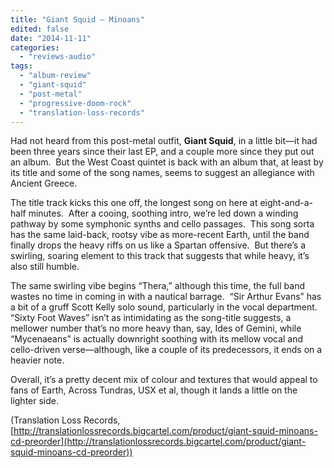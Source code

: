 ```yaml
---
title: "Giant Squid – Minoans"
edited: false
date: "2014-11-11"
categories:
  - "reviews-audio"
tags:
  - "album-review"
  - "giant-squid"
  - "post-metal"
  - "progressive-doom-rock"
  - "translation-loss-records"
---
```


Had not heard from this post-metal outfit, **Giant Squid**, in a little bit—it had been three years since their last EP, and a couple more since they put out an album.  But the West Coast quintet is back with an album that, at least by its title and some of the song names, seems to suggest an allegiance with Ancient Greece.

The title track kicks this one off, the longest song on here at eight-and-a-half minutes.  After a cooing, soothing intro, we’re led down a winding pathway by some symphonic synths and cello passages.  This song sorta has the same laid-back, rootsy vibe as more-recent Earth, until the band finally drops the heavy riffs on us like a Spartan offensive.  But there’s a swirling, soaring element to this track that suggests that while heavy, it’s also still humble.

The same swirling vibe begins “Thera,” although this time, the full band wastes no time in coming in with a nautical barrage.  “Sir Arthur Evans” has a bit of a gruff Scott Kelly solo sound, particularly in the vocal department.  “Sixty Foot Waves” isn’t as intimidating as the song-title suggests, a mellower number that’s no more heavy than, say, Ides of Gemini, while “Mycenaeans” is actually downright soothing with its mellow vocal and cello-driven verse—although, like a couple of its predecessors, it ends on a heavier note.

Overall, it’s a pretty decent mix of colour and textures that would appeal to fans of Earth, Across Tundras, USX et al, though it lands a little on the lighter side.

(Translation Loss Records, [http://translationlossrecords.bigcartel.com/product/giant-squid-minoans-cd-preorder](http://translationlossrecords.bigcartel.com/product/giant-squid-minoans-cd-preorder))

